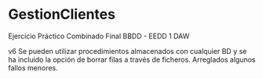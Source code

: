 # GestionClientes
Ejercicio Práctico Combinado Final BBDD - EEDD 1 DAW

v6 Se pueden utilizar procedimientos almacenados con cualquier BD y se ha incluido la opción de borrar filas a través de ficheros. Arreglados algunos fallos menores.
